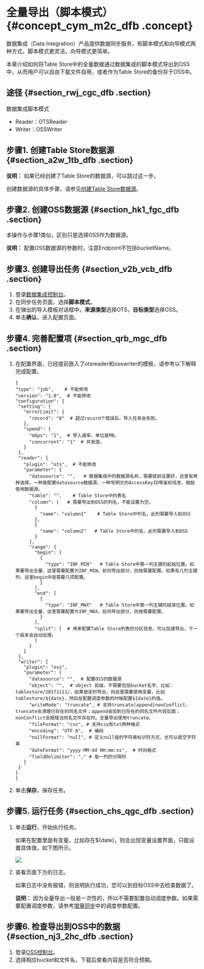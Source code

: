 # 全量导出（脚本模式） {#concept_cym_m2c_dfb .concept}

数据集成（Data Integration）产品提供数据同步服务，有脚本模式和向导模式两种方式。脚本模式更灵活，向导模式更简单。

本章介绍如何将Table Store中的全量数据通过数据集成的脚本模式导出到OSS中，从而用户可以自由下载文件自用，或者作为Table Store的备份存于OSS中。

## 途径 {#section_rwj_cgc_dfb .section}

数据集成脚本模式

-   Reader：OTSReader
-   Writer：OSSWriter

## 步骤1. 创建Table Store数据源 {#section_a2w_1tb_dfb .section}

**说明：** 如果已经创建了Table Store的数据源，可以跳过这一步。

创建数据源的具体步骤，请参见[创建Table Store数据源](intl.zh-CN/数据通道/MaxCompute/增量同步（向导模式）.md#)。

## 步骤2. 创建OSS数据源 {#section_hk1_fgc_dfb .section}

本操作与步骤1类似，区别只是选择OSS作为数据源。

**说明：** 配置OSS数据源的参数时，注意Endpoint不包括bucketName。

## 步骤3. 创建导出任务 {#section_v2b_vcb_dfb .section}

1.  登录[数据集成控制台](https://di-cn-shanghai.data.aliyun.com/)。
2.  在同步任务页面，选择**脚本模式**。
3.  在弹出的导入模板对话框中，**来源类型**选择OTS，**目标类型**选择OSS。
4.  单击**确认**，进入配置页面。

## 步骤4. 完善配置项 {#section_qrb_mgc_dfb .section}

1.  在配置界面，已经提前嵌入了otsreader和osswriter的模板，请参考以下解释完成配置。

    ```
    {
    "type": "job",    # 不能修改
    "version": "1.0",  # 不能修改
    "configuration": {
     "setting": {
       "errorLimit": {
         "record": "0"  # 超过record个错误后，导入任务会失败。
       },
       "speed": {
         "mbps": "1",  # 导入速率，单位是MB。
         "concurrent": "1"  # 并发度。
       }
     },
     "reader": {
       "plugin": "ots",  # 不能修改
       "parameter": {
         "datasource": "",   # 数据集成中的数据源名称，需要提前设置好，这里有两种选择，一种是配置datasource数据源，一种写明文的AccessKeyID等鉴权信息，鼓励使用数据源。
         "table": "",    # Table Store中的表名
         "column": [   # 需要导出到OSS的列名，不能设置为空。
           {
             "name": "column1"    # Table Store中列名，此列需要导入到OSS
           },
           {
             "name": "column2"   # Table Store中列名，此列需要导入到OSS
           }
         ],
         "range": {
           "begin": [
             {
               "type": "INF_MIN"   # Table Store中第一列主键的起始位置。如果要导出全量，这里需要配置为INF_MIN，如何导出部分，则按需要配置。如果有几列主键列，这里begin中就需要几项配置。
             }
           ],
           "end": [
             {
               "type": "INF_MAX"   # Table Store中第一列主键的结束位置。如果要导出全量，这里需要配置为INF_MAX，如何导出部分，则按需要配置。
             }
           ],
           "split": [  # 用来配置Table Store的表的分区信息，可以加速导出，下一个版本会自动处理。
           ]
         }
       }
     },
     "writer": {
       "plugin": "oss",
       "parameter": {
         "datasource": "",  # 配置OSS的数据源
         "object": "",  # object 前缀，不需要包括bucket名字，比如：tablestore/20171111/，如果是定时导出，则这里需要使用变量，比如tablestore/${date}，然后在配置调度参数的时候配置${date}的值。
         "writeMode": "truncate", # 支持truncate|append|nonConflict，truncate会清理已存在的同名文件；append会加到已存在的同名文件内容后面；nonConflict会报错当同名文件存在时。全量导出使用truncate。
         "fileFormat": "csv", # 支持csv和txt两种格式
         "encoding": "UTF-8",  # 编码
         "nullFormat": "null", # 定义null值的字符串标识符方式，也可以是空字符串
         "dateFormat": "yyyy-MM-dd HH:mm:ss",  # 时间格式
         "fieldDelimiter": "," # 每一列的分隔符
       }
     }
    }
    }
    ```

2.  单击**保存**，保存任务。

## 步骤5. 运行任务 {#section_chs_qgc_dfb .section}

1.  单击**运行**，开始执行任务。

    如果在配置里面有变量，比如存在$\{date\}，则会出现变量设置界面，只能设置具体值，如下图所示。

    ![](http://static-aliyun-doc.oss-cn-hangzhou.aliyuncs.com/assets/img/20319/153803128411897_zh-CN.png)

2.  查看页面下方的日志。

    如果日志中没有报错，则说明执行成功，您可以到目标OSS中去检查数据了。

    **说明：** 因为全量导出一般是一次性的，所以不需要配置自动调度参数。如果需要配置调度参数，请参考[增量同步](intl.zh-CN/数据通道/OSS/增量同步（脚本模式）.md#)中的调度参数配置。


## 步骤6. 检查导出到OSS中的数据 {#section_nj3_2hc_dfb .section}

1.  登录[OSS控制台](https://oss.console.aliyun.com/index?spm=a2c4g.11186623.2.11.43efb5c053MiTX)。
2.  选择相应bucket和文件名，下载后查看内容是否符合预期。

